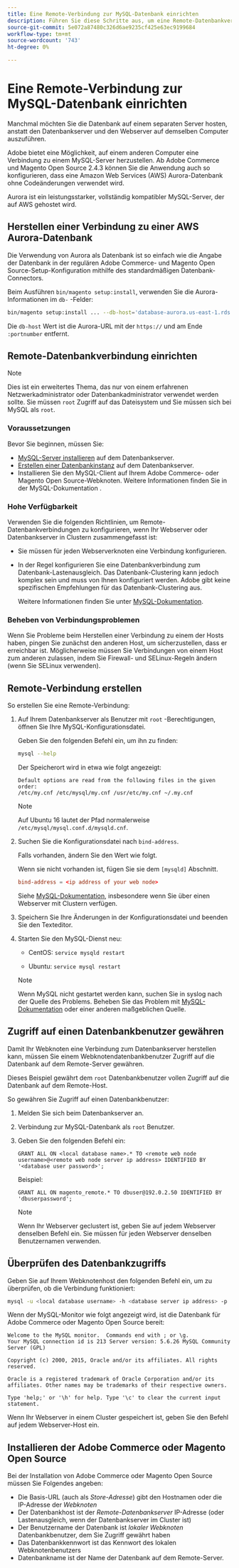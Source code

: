 ```yaml
---
title: Eine Remote-Verbindung zur MySQL-Datenbank einrichten
description: Führen Sie diese Schritte aus, um eine Remote-Datenbankverbindung für lokale Installationen von Adobe Commerce und Magento Open Source zu konfigurieren.
source-git-commit: 5e072a87480c326d6ae9235cf425e63ec9199684
workflow-type: tm+mt
source-wordcount: '743'
ht-degree: 0%

---
```



# Eine Remote-Verbindung zur MySQL-Datenbank einrichten

Manchmal möchten Sie die Datenbank auf einem separaten Server hosten, anstatt den Datenbankserver und den Webserver auf demselben Computer auszuführen.

Adobe bietet eine Möglichkeit, auf einem anderen Computer eine Verbindung zu einem MySQL-Server herzustellen. Ab Adobe Commerce und Magento Open Source 2.4.3 können Sie die Anwendung auch so konfigurieren, dass eine Amazon Web Services (AWS) Aurora-Datenbank ohne Codeänderungen verwendet wird.

Aurora ist ein leistungsstarker, vollständig kompatibler MySQL-Server, der auf AWS gehostet wird.

## Herstellen einer Verbindung zu einer AWS Aurora-Datenbank

Die Verwendung von Aurora als Datenbank ist so einfach wie die Angabe der Datenbank in der regulären Adobe Commerce- und Magento Open Source-Setup-Konfiguration mithilfe des standardmäßigen Datenbank-Connectors.

Beim Ausführen `bin/magento setup:install`, verwenden Sie die Aurora-Informationen im `db-` -Felder:

```bash
bin/magento setup:install ... --db-host='database-aurora.us-east-1.rds.amazonaws.com' --db-name='magento2' --db-user='username' --db-password='password' ...
```

Die `db-host` Wert ist die Aurora-URL mit der `https://` und am Ende `:portnumber`  entfernt.

## Remote-Datenbankverbindung einrichten

>[!NOTE]
>
>Dies ist ein erweitertes Thema, das nur von einem erfahrenen Netzwerkadministrator oder Datenbankadministrator verwendet werden sollte. Sie müssen `root` Zugriff auf das Dateisystem und Sie müssen sich bei MySQL als `root`.

### Voraussetzungen

Bevor Sie beginnen, müssen Sie:

* [MySQL-Server installieren](mysql.md) auf dem Datenbankserver.
* [Erstellen einer Datenbankinstanz](mysql.md#configuring-the-database-instance) auf dem Datenbankserver.
* Installieren Sie den MySQL-Client auf Ihrem Adobe Commerce- oder Magento Open Source-Webknoten. Weitere Informationen finden Sie in der MySQL-Dokumentation .

### Hohe Verfügbarkeit

Verwenden Sie die folgenden Richtlinien, um Remote-Datenbankverbindungen zu konfigurieren, wenn Ihr Webserver oder Datenbankserver in Clustern zusammengefasst ist:

* Sie müssen für jeden Webserverknoten eine Verbindung konfigurieren.
* In der Regel konfigurieren Sie eine Datenbankverbindung zum Datenbank-Lastenausgleich. Das Datenbank-Clustering kann jedoch komplex sein und muss von Ihnen konfiguriert werden. Adobe gibt keine spezifischen Empfehlungen für das Datenbank-Clustering aus.

   Weitere Informationen finden Sie unter [MySQL-Dokumentation](https://dev.mysql.com/doc/refman/5.6/en/mysql-cluster.html).

### Beheben von Verbindungsproblemen

Wenn Sie Probleme beim Herstellen einer Verbindung zu einem der Hosts haben, pingen Sie zunächst den anderen Host, um sicherzustellen, dass er erreichbar ist. Möglicherweise müssen Sie Verbindungen von einem Host zum anderen zulassen, indem Sie Firewall- und SELinux-Regeln ändern (wenn Sie SELinux verwenden).

## Remote-Verbindung erstellen

So erstellen Sie eine Remote-Verbindung:

1. Auf Ihrem Datenbankserver als Benutzer mit `root` -Berechtigungen, öffnen Sie Ihre MySQL-Konfigurationsdatei.

   Geben Sie den folgenden Befehl ein, um ihn zu finden:

   ```bash
   mysql --help
   ```

   Der Speicherort wird in etwa wie folgt angezeigt:

   ```terminal
   Default options are read from the following files in the given order:
   /etc/my.cnf /etc/mysql/my.cnf /usr/etc/my.cnf ~/.my.cnf
   ```

   >[!NOTE]
   >
   >Auf Ubuntu 16 lautet der Pfad normalerweise `/etc/mysql/mysql.conf.d/mysqld.cnf`.

1. Suchen Sie die Konfigurationsdatei nach `bind-address`.

   Falls vorhanden, ändern Sie den Wert wie folgt.

   Wenn sie nicht vorhanden ist, fügen Sie sie dem `[mysqld]` Abschnitt.

   ```conf
   bind-address = <ip address of your web node>
   ```

   Siehe [MySQL-Dokumentation](https://dev.mysql.com/doc/refman/5.6/en/server-options.html), insbesondere wenn Sie über einen Webserver mit Clustern verfügen.

1. Speichern Sie Ihre Änderungen in der Konfigurationsdatei und beenden Sie den Texteditor.
1. Starten Sie den MySQL-Dienst neu:

   * CentOS: `service mysqld restart`

   * Ubuntu: `service mysql restart`
   >[!NOTE]
   >
   >Wenn MySQL nicht gestartet werden kann, suchen Sie in syslog nach der Quelle des Problems. Beheben Sie das Problem mit [MySQL-Dokumentation](https://dev.mysql.com/doc/refman/5.6/en/server-options.html#option_mysqld_bind-address) oder einer anderen maßgeblichen Quelle.

## Zugriff auf einen Datenbankbenutzer gewähren

Damit Ihr Webknoten eine Verbindung zum Datenbankserver herstellen kann, müssen Sie einem Webknotendatenbankbenutzer Zugriff auf die Datenbank auf dem Remote-Server gewähren.

Dieses Beispiel gewährt dem `root` Datenbankbenutzer vollen Zugriff auf die Datenbank auf dem Remote-Host.

So gewähren Sie Zugriff auf einen Datenbankbenutzer:

1. Melden Sie sich beim Datenbankserver an.
1. Verbindung zur MySQL-Datenbank als `root` Benutzer.
1. Geben Sie den folgenden Befehl ein:

   ```shell
   GRANT ALL ON <local database name>.* TO <remote web node username>@<remote web node server ip address> IDENTIFIED BY '<database user password>';
   ```

   Beispiel:

   ```shell
   GRANT ALL ON magento_remote.* TO dbuser@192.0.2.50 IDENTIFIED BY 'dbuserpassword';
   ```

   >[!NOTE]
   >
   >Wenn Ihr Webserver geclustert ist, geben Sie auf jedem Webserver denselben Befehl ein. Sie müssen für jeden Webserver denselben Benutzernamen verwenden.

## Überprüfen des Datenbankzugriffs

Geben Sie auf Ihrem Webknotenhost den folgenden Befehl ein, um zu überprüfen, ob die Verbindung funktioniert:

```bash
mysql -u <local database username> -h <database server ip address> -p
```

Wenn der MySQL-Monitor wie folgt angezeigt wird, ist die Datenbank für Adobe Commerce oder Magento Open Source bereit:

```terminal
Welcome to the MySQL monitor.  Commands end with ; or \g.
Your MySQL connection id is 213 Server version: 5.6.26 MySQL Community Server (GPL)

Copyright (c) 2000, 2015, Oracle and/or its affiliates. All rights reserved.

Oracle is a registered trademark of Oracle Corporation and/or its affiliates. Other names may be trademarks of their respective owners.

Type 'help;' or '\h' for help. Type '\c' to clear the current input statement.
```

Wenn Ihr Webserver in einem Cluster gespeichert ist, geben Sie den Befehl auf jedem Webserver-Host ein.

## Installieren der Adobe Commerce oder Magento Open Source

Bei der Installation von Adobe Commerce oder Magento Open Source müssen Sie Folgendes angeben:

* Die Basis-URL (auch als *Store-Adresse*) gibt den Hostnamen oder die IP-Adresse der *Webknoten*
* Der Datenbankhost ist der *Remote-Datenbankserver* IP-Adresse (oder Lastenausgleich, wenn der Datenbankserver im Cluster ist)
* Der Benutzername der Datenbank ist *lokaler Webknoten* Datenbankbenutzer, dem Sie Zugriff gewährt haben
* Das Datenbankkennwort ist das Kennwort des lokalen Webknotenbenutzers
* Datenbankname ist der Name der Datenbank auf dem Remote-Server.

